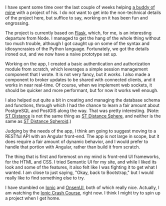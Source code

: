 I have spent some time over the last couple of weeks helping [a buddy of mine] with a project of his. I do not want to get into the non-technical details of the project here, but suffice to say, working on it has been fun and engrossing.

The project is currently based on [Flask], which, for me, is an interesting departure from Node. I managed to get the hang of the whole thing without too much trouble, although I got caught up on some of the syntax and idiosyncrasies of the Python language. Fortunately, we got the details ironed out, and we now have a naive prototype set up.

Working on the app, I created a basic authentication and authorization module from scratch, which leverages a simple session management component that I wrote. It is not very fancy, but it *works*. I also made a component to broker updates to be shared with connected clients, and it works in near real-time. Of course, when we implement web sockets, it should be quicker and more performant, but for now it works well enough.

I also helped out quite a bit in creating and managing the database schema and functions, through which I had the chance to learn a fair amount about PostgreSQL and PostGIS along the way. That was pretty interesting. (Note: [ST Distance] is not the same thing as [ST Distance Sphere], and neither is the same as [ST Distance Spheroid].)

Judging by the needs of the app, I think am going to suggest moving to a RESTful API with an Angular front-end. The app is not large in scope, but it does require a fair amount of dynamic behavior, and I would prefer to handle that portion with Angular, rather than build it from scratch.

The thing that is first and foremost on my mind is front-end UI frameworks, for the HTML and CSS. I tried Semantic UI for my site, and while I liked its look and some of the features, it also felt like I was fighting it to get what I wanted. I am close to just saying, "Okay, back to Bootstrap," but I would really like to find something else to try.

I have stumbled on [Ionic] and [OnsenUI], both of which really nice. Actually, I am watching the [Ionic Crash Course], right now. I think I might try to spin up a project when I get home.

[a buddy of mine]:http://www.andy-barr.com/
[Flask]:http://flask.pocoo.org/
[Ionic]:http://ionicframework.com/
[OnsenUI]:http://onsenui.io/
[Ionic Crash Course]:https://www.youtube.com/watch?v=C-UwOWB9Io4
[ST Distance]:http://postgis.refractions.net/docs/ST_Distance.html
[ST Distance Sphere]:http://postgis.net/docs/ST_Distance_Sphere.html
[ST Distance Spheroid]:http://postgis.net/docs/ST_Distance_Spheroid.html